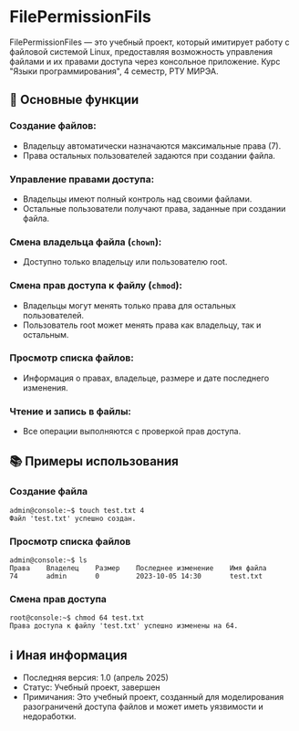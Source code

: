 # FilePermissionFils
FilePermissionFiles — это учебный проект, который имитирует работу с файловой системой Linux, предоставляя возможность управления файлами и их правами доступа через консольное приложение. Курс "Языки программирования", 4 семестр, РТУ МИРЭА.

## 🚀 Основные функции
### Создание файлов:
* Владельцу автоматически назначаются максимальные права (7).
* Права остальных пользователей задаются при создании файла.
         
### Управление правами доступа:
* Владельцы имеют полный контроль над своими файлами.
* Остальные пользователи получают права, заданные при создании файла.
         
### Смена владельца файла (`chown`):
* Доступно только владельцу или пользователю root.
         
### Смена прав доступа к файлу (`chmod`):
* Владельцы могут менять только права для остальных пользователей.
* Пользователь root может менять права как владельцу, так и остальным.
         
### Просмотр списка файлов:
* Информация о правах, владельце, размере и дате последнего изменения.
         
### Чтение и запись в файлы:
* Все операции выполняются с проверкой прав доступа.

## 📚 Примеры использования
### Создание файла
```
admin@console:~$ touch test.txt 4
Файл 'test.txt' успешно создан.
```
### Просмотр списка файлов
```
admin@console:~$ ls
Права    Владелец    Размер    Последнее изменение    Имя файла
74       admin       0         2023-10-05 14:30       test.txt
```

### Смена прав доступа
```
root@console:~$ chmod 64 test.txt
Права доступа к файлу 'test.txt' успешно изменены на 64.
```

## ℹ️ Иная информация
* Последняя версия: 1.0 (апрель 2025)
* Статус: Учебный проект, завершен
* Примичания: Это учебный проект, созданный для моделирования разограниченй доступа файлов и может иметь уязвимости и недоработки.

